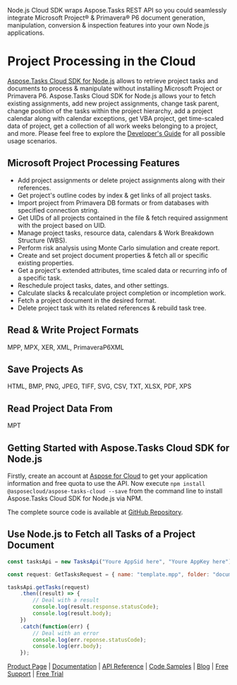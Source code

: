 Node.js Cloud SDK wraps Aspose.Tasks REST API so you could seamlessly integrate Microsoft Project® & Primavera® P6 document generation, manipulation, conversion & inspection features into your own Node.js applications.

# Project Processing in the Cloud

[Aspose.Tasks Cloud SDK for Node.js](https://products.aspose.cloud/tasks/nodejs) allows to retrieve project tasks and documents to process & manipulate without installing Microsoft Project or Primavera P6. Aspose.Tasks Cloud SDK for Node.js allows your to fetch existing assignments, add new project assignments, change task parent, change position of the tasks within the project hierarchy, add a project calendar along with calendar exceptions, get VBA project, get time-scaled data of project, get a collection of all work weeks belonging to a project, and more. Please feel free to explore the [Developer's Guide](https://docs.aspose.cloud/display/taskscloud/Developer+Guide) for all possible usage scenarios. 

## Microsoft Project Processing Features

- Add project assignments or delete project assignments along with their references.
- Get project's outline codes by index & get links of all project tasks.
- Import project from Primavera DB formats or from databases with specified connection string.
- Get UIDs of all projects contained in the file & fetch required assignment with the project based on UID.
- Manage project tasks, resource data, calendars & Work Breakdown Structure (WBS).
- Perform risk analysis using Monte Carlo simulation and create report.
- Create and set project document properties & fetch all or specific existing properties.
- Get a project's extended attributes, time scaled data or recurring info of a specific task.
- Reschedule project tasks, dates, and other settings.
- Calculate slacks & recalculate project completion or incompletion work.
- Fetch a project document in the desired format.
- Delete project task with its related references & rebuild task tree.

## Read & Write Project Formats

MPP, MPX, XER, XML, PrimaveraP6XML

## Save Projects As

HTML, BMP, PNG, JPEG, TIFF, SVG, CSV, TXT, XLSX, PDF, XPS

## Read Project Data From

MPT

## Getting Started with Aspose.Tasks Cloud SDK for Node.js

Firstly, create an account at [Aspose for Cloud](https://dashboard.aspose.cloud/#/apps) to get your application information and free quota to use the API. Now execute `npm install @asposecloud/aspose-tasks-cloud --save` from the command line to install Aspose.Tasks Cloud SDK for Node.js via NPM.

The complete source code is available at [GitHub Repository](https://github.com/aspose-words-cloud/aspose-tasks-cloud-node).

## Use Node.js to Fetch all Tasks of a Project Document

```js
const tasksApi = new TasksApi("Youre AppSid here", "Youre AppKey here");

const request: GetTasksRequest = { name: "template.mpp", folder: "documents", storage: ""}

tasksApi.getTasks(request)
    .then((result) => {
        // Deal with a result
        console.log(result.response.statusCode);
        console.log(result.body);
    })
    .catch(function(err) {
        // Deal with an error
        console.log(err.reponse.statusCode);
        console.log(err.body);
    });
```

[Product Page](https://products.aspose.cloud/tasks/nodejs) | [Documentation](https://docs.aspose.cloud/display/taskscloud/Home) | [API Reference](https://apireference.aspose.cloud/tasks/) | [Code Samples](https://github.com/aspose-tasks-cloud/aspose-tasks-cloud-node) | [Blog](https://blog.aspose.cloud/category/tasks/) | [Free Support](https://forum.aspose.cloud/c/tasks) | [Free Trial](https://dashboard.aspose.cloud/#/apps)